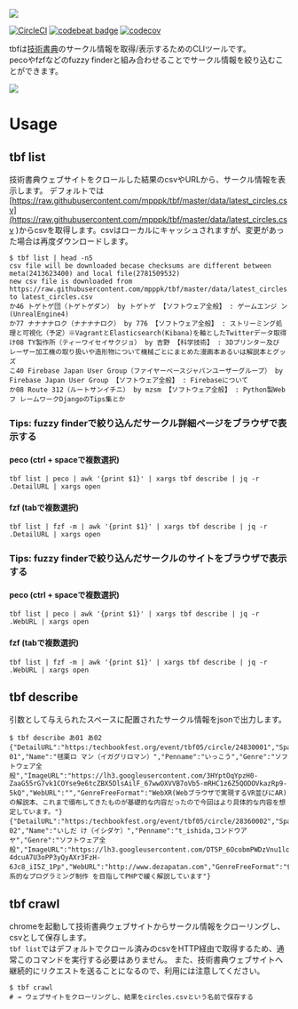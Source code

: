 ![](https://i.gyazo.com/792e6681b4a0ae5ec3414fb3529e3e4f.png)

[![CircleCI](https://circleci.com/gh/mpppk/tbf.svg?style=svg)](https://circleci.com/gh/mpppk/tbf)
[![codebeat badge](https://codebeat.co/badges/2cd1f4de-1e7d-4da3-900d-1bcb013c9448)](https://codebeat.co/projects/github-com-mpppk-tbf-master)
[![codecov](https://codecov.io/gh/mpppk/tbf/branch/master/graph/badge.svg)](https://codecov.io/gh/mpppk/tbf)

tbfは[技術書典](https://techbookfest.org)のサークル情報を取得/表示するためのCLIツールです。  
pecoやfzfなどのfuzzy finderと組み合わせることでサークル情報を絞り込むことができます。

![](https://i.gyazo.com/8bd958b53fdc3e140f5bbe6b354c8194.gif)

# Usage
## tbf list
技術書典ウェブサイトをクロールした結果のcsvやURLから、サークル情報を表示します。 
デフォルトでは[https://raw.githubusercontent.com/mpppk/tbf/master/data/latest_circles.csv](https://raw.githubusercontent.com/mpppk/tbf/master/data/latest_circles.csv
)からcsvを取得します。csvはローカルにキャッシュされますが、変更があった場合は再度ダウンロードします。

```
$ tbf list | head -n5
csv file will be downloaded becase checksums are different between meta(2413623400) and local file(2781509532)
new csv file is downloaded from https://raw.githubusercontent.com/mpppk/tbf/master/data/latest_circles.csv to latest_circles.csv
か46 トゲトゲ団（トゲトゲダン） by トゲトゲ 【ソフトウェア全般】 : ゲームエンジ ン(UnrealEngine4)
か77 ナナナナロク（ナナナナロク） by 776 【ソフトウェア全般】 : ストリーミング処理と可視化（予定）※VagrantとElasticsearch(Kibana)を軸としたTwitterデータ取得
け08 TY製作所（ティーワイセイサクジョ） by 吉野 【科学技術】 : 3Dプリンター及び レーザー加工機の取り扱いや造形物について機械ごとにまとめた漫画本あるいは解説本とグッズ
こ40 Firebase Japan User Group（ファイヤーベースジャパンユーザーグループ） by Firebase Japan User Group 【ソフトウェア全般】 : Firebaseについて
か08 Route 312（ルートサンイチニ） by mzsm 【ソフトウェア全般】 : Python製Webフ レームワークDjangoのTips集とか
```

### Tips: fuzzy finderで絞り込んだサークル詳細ページをブラウザで表示する
#### peco (ctrl + spaceで複数選択)

```
tbf list | peco | awk '{print $1}' | xargs tbf describe | jq -r .DetailURL | xargs open
```

#### fzf (tabで複数選択)

```
tbf list | fzf -m | awk '{print $1}' | xargs tbf describe | jq -r .DetailURL | xargs open
```

### Tips: fuzzy finderで絞り込んだサークルのサイトをブラウザで表示する

#### peco (ctrl + spaceで複数選択)

```
tbf list | peco | awk '{print $1}' | xargs tbf describe | jq -r .WebURL | xargs open
```

#### fzf (tabで複数選択)

```
tbf list | fzf -m | awk '{print $1}' | xargs tbf describe | jq -r .WebURL | xargs open
```

## tbf describe
引数として与えられたスペースに配置されたサークル情報をjsonで出力します。

```
$ tbf describe あ01 あ02
{"DetailURL":"https:/techbookfest.org/event/tbf05/circle/24830001","Space":"あ01","Name":"毬栗ロ マン（イガグリロマン）","Penname":"いっこう","Genre":"ソフトウェア全般","ImageURL":"https://lh3.googleusercontent.com/3HYptOqYpzH0-ZaaG55rG7vk1COYse9e6tcZBX5DlsAilF_67wwOXVVB7oVb5-mRHC1z6Z5QODOVkazRp9-5kQ","WebURL":"","GenreFreeFormat":"WebXR(Webブラウザで実現するVR並びにAR)の解説本、これまで頒布してきたものが基礎的な内容だったので今回はより具体的な内容を想定しています。"}
{"DetailURL":"https:/techbookfest.org/event/tbf05/circle/28360002","Space":"あ02","Name":"いしだ け（イシダケ）","Penname":"t_ishida,コンドウアヤ","Genre":"ソフトウェア全般","ImageURL":"https://lh3.googleusercontent.com/DT5P_6OcobmPWDzVnu1loCAt_DDrcmQ8P2Y5hE3RWoRb6Fx-4dcuA7U3oPP3yQyAXr3FzH-6Jc8_iI5Z_1Pp","WebURL":"http://www.dezapatan.com","GenreFreeFormat":"体系的なプログラミング制作 を目指してPHPで緩く解説しています"}

```

## tbf crawl
 chromeを起動して技術書典ウェブサイトからサークル情報をクローリングし、csvとして保存します。  
`tbf list`ではデフォルトでクロール済みのcsvをHTTP経由で取得するため、通常このコマンドを実行する必要はありません。
また、技術書典ウェブサイトへ継続的にリクエストを送ることになるので、利用には注意してください。

```
$ tbf crawl
# → ウェブサイトをクローリングし、結果をcircles.csvという名前で保存する
```

